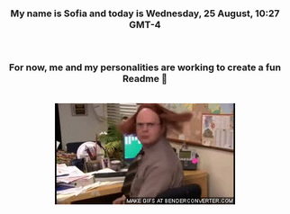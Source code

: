 


<div align="center">
<h3 >My name is Sofia and today is Wednesday, 25 August, 10:27 GMT-4</h3><br>
<h3 >For now, me and my personalities are working to create a fun Readme 👋
</h3><br>
<img src='img/dwight.gif' alt='working...'/>
</div>
